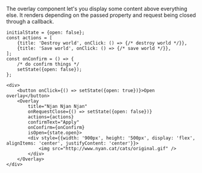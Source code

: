 The overlay component let's you display some content above everything else.
It renders depending on the passed property and request being closed through a callback.

```
initialState = {open: false};
const actions = [
    {title: 'Destroy world', onClick: () => {/* destroy world */}},
    {title: 'Save world', onClick: () => {/* save world */}},
];
const onConfirm = () => {
    /* do confirm things */
    setState({open: false});
};

<div>
    <button onClick={() => setState({open: true})}>Open overlay</button>
    <Overlay
        title="Njan Njan Njan"
        onRequestClose={() => setState({open: false})}
        actions={actions}
        confirmText="Apply"
        onConfirm={onConfirm}
        isOpen={state.open}>
        <div style={{width: '900px', height: '500px', display: 'flex', alignItems: 'center', justifyContent: 'center'}}>
            <img src="http://www.nyan.cat/cats/original.gif" />
        </div>
    </Overlay>
</div>
```
